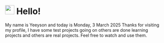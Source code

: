  <h1>
    <img src="https://emojis.slackmojis.com/emojis/images/1643510097/45343/hi.gif?1643510097" width="30"/> 
    Hello!
 </h1>
 <p>
    My name is Yeeyson and today is Monday, 3 March 2025
    Thanks for visiting my profile, I have some test projects going on others are done learning projects and others are real projects.
    Feel free to watch and use them.
 </p>